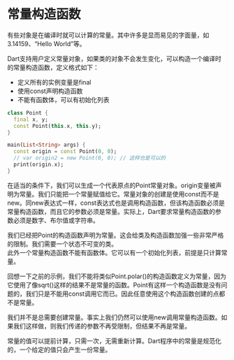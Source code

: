 # 常量构造函数

有些对象是在编译时就可以计算的常量。其中许多是显而易见的字面量，如3.14159、“Hello World”等。     

Dart支持用户定义常量对象，如果类的对象不会发生变化，可以构造一个编译时的常量构造函数，定义格式如下：     

* 定义所有的实例变量是final
* 使用const声明构造函数
* 不能有函数体，可以有初始化列表

```dart
class Point {
  final x, y;
  const Point(this.x, this.y);
}

main(List<String> args) {
  const origin = const Point(0, 0);
  // var origin2 = new Point(0, 0); // 这样也是可以的
  print(origin.x);
}
```

在适当的条件下，我们可以生成一个代表原点的Point常量对象。origin变量被声明为常量。我们只能把一个常量赋值给它。常量对象的创建是使用const而不是new。同new表达式一样，const表达式也是调用构造函数，但该构造函数必须是常量构造函数，而且它的参数必须是常量。实际上，Dart要求常量构造函数的参数必须是数字、布尔值或字符串。     

我们已经把Point的构造函数声明为常量。这会给类及构造函数加强一些非常严格的限制。我们需要一个状态不可变的类。      
此外一个常量构造函数不能有函数体。它可以有一个初始化列表，前提是只计算常量。     

回想一下之前的示例，我们不能将类似Point.polar()的构造函数定义为常量，因为它使用了像sqrt()这样的结果不是常量的函数。Point有这样一个构造函数是没有问题的，我们只是不能用const调用它而已。因此任意使用这个构造函数创建的点都不是常量。    

我们并不是总需要创建常量。事实上我们仍然可以使用new调用常量构造函数。如果我们这样做，则我们传递的参数不再受限制，但结果不再是常量。    

常量的值可以提前计算，只需一次，无需重新计算。Dart程序中的常量是规范化的，一个给定的值只会产生一份常量。     
